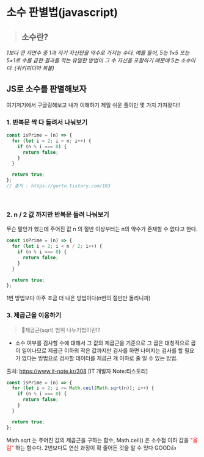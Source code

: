# 소수 판별법(javascript)

> ## 소수란?

_1보다 큰 자연수 중 1과 자기 자신만을 약수로 가지는 수다. 예를 들어, 5는 1×5 또는 5×1로 수를 곱한 결과를 적는 유일한 방법이 그 수 자신을 포함하기 때문에 5는 소수이다. (위키피디아 복붙)_

## JS로 소수를 판별해보자

여기저기에서 구글링해보고 내가 이해하기 제일 쉬운 풀이만 몇 가지 가져왔다!!
<br/>

### 1. 반복문 싹 다 돌려서 나눠보기

```javascript
const isPrime = (n) => {
  for (let i = 2; i < n; i++) {
    if (n % i === 0) {
      return false;
    }
  }

  return true;
};
// 출처 : https://gurtn.tistory.com/103
```

<br/>

### 2. n / 2 값 까지만 반복문 돌려 나눠보기

무슨 말인가 했는데 주어진 값 n 의 절반 이상부터는 n의 약수가 존재할 수 없다고 한다.

```javascript
const isPrime = (n) => {
  for (let i = 2; i < n / 2; i++) {
    if (n % i === 0) {
      return false;
    }
  }

  return true;
};
```

1번 방법보다 아주 조금 더 나은 방법이다(n번의 절반만 돌리니까)
<br/>

### 3. 제곱근을 이용하기

> 🎇제곱근(sqrt) 범위 나누기법이란!?

- 소수 여부를 검사할 수에 대해서 그 값의 제곱근을 기준으로 그 곱은 대칭적으로 곱이 일어나므로 제곱근 이하의 작은 값까지만 검사를 하면 나머지는 검사를 할 필요가 없다는 방법으로 검사할 데이터를 제곱근 개 이하로 줄 일 수 있는 방법.

출처: https://www.it-note.kr/308 [IT 개발자 Note:티스토리]

```javascript
const isPrime = (n) => {
  for (let i = 2; i <= Math.ceil(Math.sqrt(n)); i++) {
    if (n % i === 0) {
      return false;
    }
  }

  return true;
};
```

Math.sqrt 는 주어진 값의 제곱근을 구하는 함수, Math.ceil() 은 소수점 이하 값을 <span style="color:red;">"올림"</span> 하는 함수다.
2번보다도 연산 과정이 확 줄어든 것을 알 수 있다 GOOD👍
